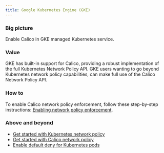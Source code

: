```yaml
---
title: Google Kubernetes Engine (GKE)
---
```


### Big picture

Enable Calico in GKE managed Kubernetes service.

### Value

GKE has built-in support for Calico, providing a robust implementation of the full Kubernetes Network Policy API. GKE users wanting to go beyond Kubernetes network policy capabilities, can make full use of the Calico Network Policy API.

### How to

To enable Calico network policy enforcement, follow these step-by-step instructions:
[Enabling network policy enforcement](https://cloud.google.com/kubernetes-engine/docs/how-to/network-policy).

### Above and beyond

- [Get started with Kubernetes network policy]({{site.url}}/{{page.version}}/security/kubernetes-network-policy)
- [Get started with Calico network policy]({{site.url}}/{{page.version}}/security/calico-network-policy)
- [Enable default deny for Kubernetes pods]({{site.url}}/{{page.version}}/security/kubernetes-default-deny)